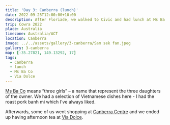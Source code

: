 ```yaml
---
title: 'Day 3: Canberra (lunch)'
date: 2022-09-25T12:00:00+10:00
description: After Floriade, we walked to Civic and had lunch at Ms Ba Co.
trip: Cowra 2022
place: Australia
timezone: Australia/ACT
location: Canberra
image: ../../assets/gallery/3-canberra/Sam sek fan.jpeg
gallery: 3-canberra
map: [-35.27821, 149.13292, 17]
tags:
  - Canberra
  - lunch
  - Ms Ba Co
  - Via Dolce
---
```


[Ms Ba Co](https://www.msbaco.com) means “three girls” – a name that represent the three daughters of the owner. We had a selection of Vietnamese dishes here - I had the roast pork banh mi which I've always liked.

Afterwards, some of us went shopping at [Canberra Centre](https://canberracentre.qicre.com/) and we ended up having afternoon tea at [Via Dolce](https://www.viadolce.com.au/).
